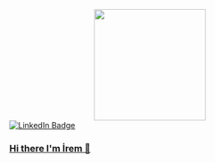 <div id="header" align="center">
  <img src="https://i.gifer.com/759h.gif" width="200"/>
</div>
<div id="badges">
  <a href="www.linkedin.com/in/1hilalusta">
    <img src="https://img.shields.io/badge/LinkedIn-blue?style=for-the-badge&logo=linkedin&logoColor=white" alt="LinkedIn Badge"/>
</div>

### Hi there I'm İrem 👋

